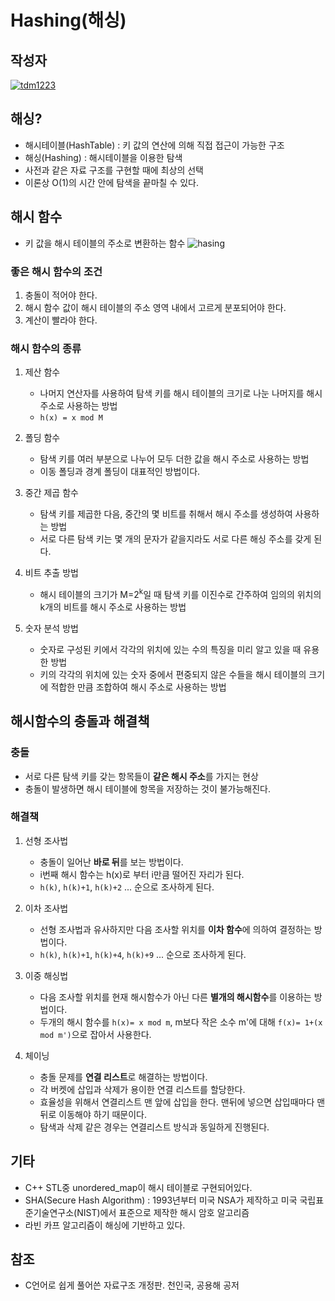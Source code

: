 # **Hashing(해싱)**

## 작성자
[![tdm1223](https://avatars1.githubusercontent.com/u/21440957?s=100&v=4)](https://github.com/tdm1223)

## 해싱?
- 해시테이블(HashTable) : 키 값의 연산에 의해 직접 접근이 가능한 구조
- 해싱(Hashing) : 해시테이블을 이용한 탐색
- 사전과 같은 자료 구조를 구현할 때에 최상의 선택
- 이론상 O(1)의 시간 안에 탐색을 끝마칠 수 있다.

## 해시 함수
- 키 값을 해시 테이블의 주소로 변환하는 함수
![hasing](https://user-images.githubusercontent.com/21440957/63646061-ae743400-c746-11e9-9c81-8055e433696e.png)

### 좋은 해시 함수의 조건
1. 충돌이 적어야 한다.
2. 해시 함수 값이 해시 테이블의 주소 영역 내에서 고르게 분포되어야 한다.
3. 계산이 빨라야 한다.

### 해시 함수의 종류
1. 제산 함수
    - 나머지 연산자를 사용하여 탐색 키를 해시 테이블의 크기로 나눈 나머지를 해시 주소로 사용하는 방법
    - `h(x) = x mod M`

2. 폴딩 함수
    - 탐색 키를 여러 부분으로 나누어 모두 더한 값을 해시 주소로 사용하는 방법
    - 이동 폴딩과 경계 폴딩이 대표적인 방법이다.

3. 중간 제곱 함수
    - 탐색 키를 제곱한 다음, 중간의 몇 비트를 취해서 해시 주소를 생성하여 사용하는 방법
    - 서로 다른 탐색 키는 몇 개의 문자가 같을지라도 서로 다른 해싱 주소를 갖게 된다.

4. 비트 추출 방법
    - 해시 테이블의 크기가 M=2<sup>k</sup>일 때 탐색 키를 이진수로 간주하여 임의의 위치의 k개의 비트를 해시 주소로 사용하는 방법

5. 숫자 분석 방법
    - 숫자로 구성된 키에서 각각의 위치에 있는 수의 특징을 미리 알고 있을 때 유용한 방법
    - 키의 각각의 위치에 있는 숫자 중에서 편중되지 않은 수들을 해시 테이블의 크기에 적합한 만큼 조합하여 해시 주소로 사용하는 방법

## 해시함수의 충돌과 해결책
### 충돌
- 서로 다른 탐색 키를 갖는 항목들이 **같은 해시 주소**를 가지는 현상
- 충돌이 발생하면 해시 테이블에 항목을 저장하는 것이 불가능해진다.

### 해결책
1. 선형 조사법
    - 충돌이 일어난 **바로 뒤**를 보는 방법이다.
    - i번째 해시 함수는 h(x)로 부터 i만큼 떨어진 자리가 된다.
    - `h(k)`, `h(k)+1`, `h(k)+2` ... 순으로 조사하게 된다.

2. 이차 조사법
    - 선형 조사법과 유사하지만 다음 조사할 위치를 **이차 함수**에 의하여 결정하는 방법이다.
    - `h(k)`, `h(k)+1`, `h(k)+4`, `h(k)+9` ... 순으로 조사하게 된다.

3. 이중 해싱법
    - 다음 조사할 위치를 현재 해시함수가 아닌 다른 **별개의 해시함수**를 이용하는 방법이다.
    - 두개의 해시 함수를 `h(x)= x mod m`, m보다 작은 소수 m'에 대해 `f(x)= 1+(x mod m')`으로 잡아서 사용한다.

4. 체이닝
    - 충돌 문제를 **연결 리스트**로 해결하는 방법이다.
    - 각 버켓에 삽입과 삭제가 용이한 연결 리스트를 할당한다.
    - 효율성을 위해서 연결리스트 맨 앞에 삽입을 한다. 맨뒤에 넣으면 삽입때마다 맨 뒤로 이동해야 하기 때문이다.
    - 탐색과 삭제 같은 경우는 연결리스트 방식과 동일하게 진행된다.

## 기타
- C++ STL중 unordered_map이 해시 테이블로 구현되어있다.
- SHA(Secure Hash Algorithm) : 1993년부터 미국 NSA가 제작하고 미국 국립표준기술연구소(NIST)에서 표준으로 제작한 해시 암호 알고리즘
- 라빈 카프 알고리즘이 해싱에 기반하고 있다.

## 참조
- C언어로 쉽게 풀어쓴 자료구조 개정판. 천인국, 공용해 공저

